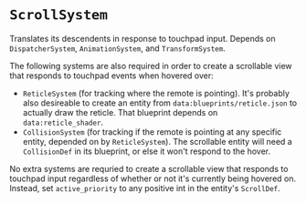 # `ScrollSystem`


Translates its descendents in response to touchpad input. Depends on
`DispatcherSystem`, `AnimationSystem`, and `TransformSystem`.

The following systems are also required in order to create a scrollable view
that responds to touchpad events when hovered over:

*   `ReticleSystem` (for tracking where the remote is pointing). It's probably
    also desireable to create an entity from `data:blueprints/reticle.json` to
    actually draw the reticle. That blueprint depends on `data:reticle_shader`.
*   `CollisionSystem` (for tracking if the remote is pointing at any specific
    entity, depended on by `ReticleSystem`). The scrollable entity will need
    a `CollisionDef` in its blueprint, or else it won't respond to the hover.

No extra systems are requried to create a scrollable view that responds to
touchpad input regardless of whether or not it's currently being hovered on.
Instead, set `active_priority` to any positive int in the entity's `ScrollDef`.
